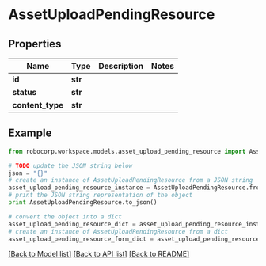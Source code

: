 # AssetUploadPendingResource


## Properties
Name | Type | Description | Notes
------------ | ------------- | ------------- | -------------
**id** | **str** |  | 
**status** | **str** |  | 
**content_type** | **str** |  | 

## Example

```python
from robocorp.workspace.models.asset_upload_pending_resource import AssetUploadPendingResource

# TODO update the JSON string below
json = "{}"
# create an instance of AssetUploadPendingResource from a JSON string
asset_upload_pending_resource_instance = AssetUploadPendingResource.from_json(json)
# print the JSON string representation of the object
print AssetUploadPendingResource.to_json()

# convert the object into a dict
asset_upload_pending_resource_dict = asset_upload_pending_resource_instance.to_dict()
# create an instance of AssetUploadPendingResource from a dict
asset_upload_pending_resource_form_dict = asset_upload_pending_resource.from_dict(asset_upload_pending_resource_dict)
```
[[Back to Model list]](../README.md#documentation-for-models) [[Back to API list]](../README.md#documentation-for-api-endpoints) [[Back to README]](../README.md)


